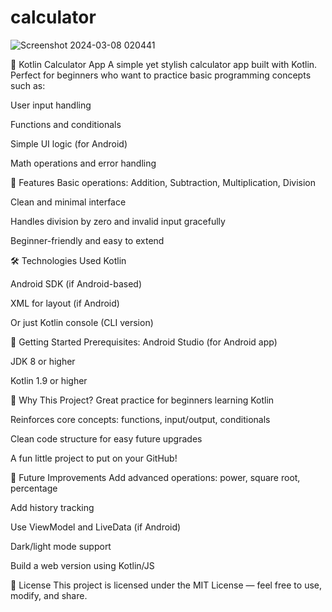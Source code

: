 # calculator



![Screenshot 2024-03-08 020441](https://github.com/ashkanrabiee/calculator/assets/93576288/df9ac135-87eb-4310-b601-c09917f8dae6)

🧮 Kotlin Calculator App
A simple yet stylish calculator app built with Kotlin. Perfect for beginners who want to practice basic programming concepts such as:

User input handling

Functions and conditionals

Simple UI logic (for Android)

Math operations and error handling

📱 Features
Basic operations: Addition, Subtraction, Multiplication, Division

Clean and minimal interface

Handles division by zero and invalid input gracefully

Beginner-friendly and easy to extend

🛠 Technologies Used
Kotlin

Android SDK (if Android-based)

XML for layout (if Android)

Or just Kotlin console (CLI version)

🚀 Getting Started
Prerequisites:
Android Studio (for Android app)

JDK 8 or higher

Kotlin 1.9 or higher

🤔 Why This Project?
Great practice for beginners learning Kotlin

Reinforces core concepts: functions, input/output, conditionals

Clean code structure for easy future upgrades

A fun little project to put on your GitHub!

🚧 Future Improvements
Add advanced operations: power, square root, percentage

Add history tracking

Use ViewModel and LiveData (if Android)

Dark/light mode support

Build a web version using Kotlin/JS

📝 License
This project is licensed under the MIT License — feel free to use, modify, and share.
